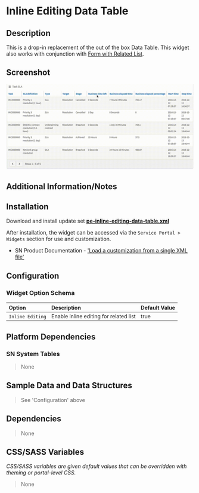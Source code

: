 # Inline Editing Data Table

## Description

This is a drop-in replacement of the out of the box Data Table. This widget also works with conjunction with [Form with Related List](../pe-form-with-related-list/).

## Screenshot

![Form with Related List](../images/pe-inline-editing-data-table.gif)

## Additional Information/Notes



## Installation

Download and install update set **[pe-inline-editing-data-table.xml](https://github.com/platform-experience/serviceportal-widget-library/blob/master/pe-inline-editing-data-table/pe-inline-editing-data-table.u-update-set.xml)**

After installation, the widget can be accessed via the `Service Portal > Widgets` section for use and customization.

* SN Product Documentation - ['Load a customization from a single XML file'](https://docs.servicenow.com/bundle/kingston-application-development/page/build/system-update-sets/task/t_SaveAnUpdateSetAsAnXMLFile.html)

## Configuration

### Widget Option Schema

| Option | Description | Default Value |
| :--- | :--- | :--- |
| `Inline Editing` | Enable inline editing for related list   | true |

## Platform Dependencies

### SN System Tables

> None

## Sample Data and Data Structures

> See 'Configuration' above

## Dependencies

> None

## CSS/SASS Variables

_CSS/SASS variables are given default values that can be overridden with theming or portal-level CSS._

> None